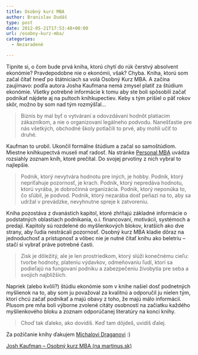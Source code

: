 ```yaml
---
title: Osobný kurz MBA
author: Branislav Dudáš
type: post
date: 2012-05-21T17:53:48+00:00
url: /osobny-kurz-mba/
categories:
  - Nezaradené

---
```

Tipnite si, o čom bude prvá kniha, ktorú chytí do rúk čerstvý absolvent ekonómie? Pravdepodobne nie o ekonómii, však? Chyba. Kniha, ktorú som začal čítať hneď po štátniciach sa volá Osobný Kurz MBA. A začína zaujímavo: podľa autora Josha Kaufmana nemá zmysel platiť za štúdium ekonómie. Všetky potrebné informácie k tomu aby ste boli spôsobilí začať podnikať nájdete aj na pultoch kníhkupectiev. Keby s tým prišiel o päť rokov skôr, možno by som nad tým rozmýšľal&#8230;
  
<!--more-->

> Biznis by mal byť o vytváraní a odovzdávaní hodnôt platiacim zákazníkom, a nie o organizovaní legálneho podvodu. Nanešťastie pre nás všetkých, obchodné školy potlačili to prvé, aby mohli učiť to druhé.

Kaufman to urobil. Ukončil formálne štúdium a začal so samoštúdiom. Miestne kníhkupectvá museli mať radosť. Na stránke [Personal MBA][1] uvádza rozsiahly zoznam kníh, ktoré prečítal. Do svojej prvotiny z nich vybral to najlepšie.

> Podnik, ktorý nevytvára hodnotu pre iných, je hobby. Podnik, ktorý nepriťahuje pozornosť, je krach. Podnik, ktorý nepredáva hodnotu, ktorú vyrába, je dobročinná organizácia. Podnik, ktorý neponúka to, čo sľúbil, je podvod. Podnik, ktorý nezarába dosť peňazí na to, aby sa udržal v prevádzke, nevyhnutne spreje k zatvoreniu.

Kniha pozostáva z dvanástich kapitol, ktoré zhŕňajú základné informácie o podstatných oblastiach podnikania, o.i. financovaní, motivácii, systémoch a predaji. Kapitoly sú rozdelené do myšlienkových blokov, kratších ako dve strany, aby ľudia nestrácali pozornosť. Osobný kurz MBA kladie dôraz na jednoduchosť a prístupnosť a vôbec nie je nutné čítať knihu ako beletriu &#8211; stačí si vybrať práve potrebné časti.

> Zisk je dôležitý, ale je len prostriedkom, ktorý slúži konečnému cieľu: tvorbe hodnoty, plateniu výdavkov, odmeňovaniu ľudí, ktorí sa podieľajú na fungovaní podniku a zabezpečeniu živobytia pre seba a svojich najbližších.

Napriek (alebo kvôli?) štúdiu ekonómie som v knihe našiel dosť podnetných myšlienok na to, aby som ju považoval za kvalitnú a odporučil ju nielen tým, ktorí chcú začať podnikať a majú obavy z toho, že majú málo informácií. Plusom pre mňa boli výborne zvolené citáty osobností na začiatku každého myšlienkového bloku a zoznam odporúčanej literatúry na konci knihy.

> Choď tak ďaleko, ako dovidíš. Keď tam dôjdeš, uvidíš ďalej.

Za požičanie knihy ďakujem [Michalovi Draganovi][2] :)

[Josh Kaufman &#8211; Osobný kurz MBA (na martinus.sk)][3]

 [1]: http://personalmba.com/ "Personal MBA"
 [2]: https://twitter.com/#!/michaldragan "Michal Dragan na Twitteri"
 [3]: http://www.martinus.sk/?uItem=123369&z=branod "Osobný kurz MBA"